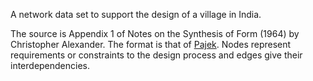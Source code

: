 A network data set to support the design of a village in India.

The source is Appendix 1 of Notes on the Synthesis of Form (1964) by Christopher Alexander. The format is that of [Pajek](http://mrvar.fdv.uni-lj.si/pajek/). Nodes represent requirements or constraints to the design process and edges give their interdependencies.
